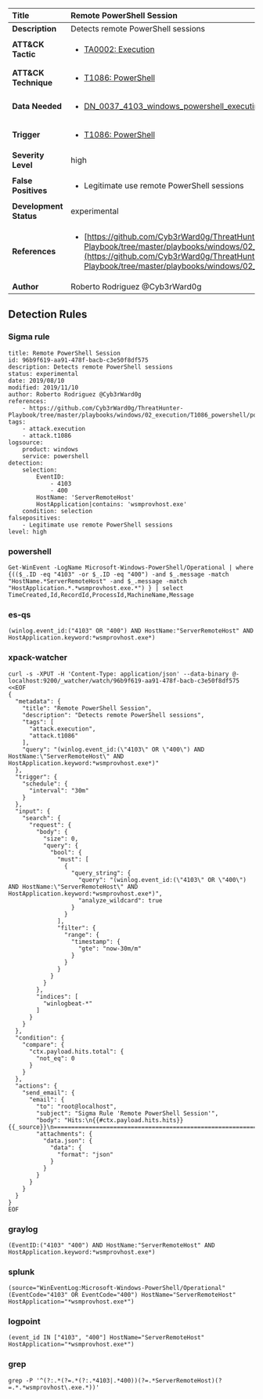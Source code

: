 | Title                    | Remote PowerShell Session       |
|:-------------------------|:------------------|
| **Description**          | Detects remote PowerShell sessions |
| **ATT&amp;CK Tactic**    |  <ul><li>[TA0002: Execution](https://attack.mitre.org/tactics/TA0002)</li></ul>  |
| **ATT&amp;CK Technique** | <ul><li>[T1086: PowerShell](https://attack.mitre.org/techniques/T1086)</li></ul>  |
| **Data Needed**          | <ul><li>[DN_0037_4103_windows_powershell_executing_pipeline](../Data_Needed/DN_0037_4103_windows_powershell_executing_pipeline.md)</li></ul>  |
| **Trigger**              | <ul><li>[T1086: PowerShell](../Triggers/T1086.md)</li></ul>  |
| **Severity Level**       | high |
| **False Positives**      | <ul><li>Legitimate use remote PowerShell sessions</li></ul>  |
| **Development Status**   | experimental |
| **References**           | <ul><li>[https://github.com/Cyb3rWard0g/ThreatHunter-Playbook/tree/master/playbooks/windows/02_execution/T1086_powershell/powershell_remote_session.md](https://github.com/Cyb3rWard0g/ThreatHunter-Playbook/tree/master/playbooks/windows/02_execution/T1086_powershell/powershell_remote_session.md)</li></ul>  |
| **Author**               | Roberto Rodriguez @Cyb3rWard0g |


## Detection Rules

### Sigma rule

```
title: Remote PowerShell Session
id: 96b9f619-aa91-478f-bacb-c3e50f8df575
description: Detects remote PowerShell sessions
status: experimental
date: 2019/08/10
modified: 2019/11/10
author: Roberto Rodriguez @Cyb3rWard0g
references:
    - https://github.com/Cyb3rWard0g/ThreatHunter-Playbook/tree/master/playbooks/windows/02_execution/T1086_powershell/powershell_remote_session.md
tags:
    - attack.execution
    - attack.t1086
logsource:
    product: windows
    service: powershell
detection:
    selection: 
        EventID:
            - 4103
            - 400
        HostName: 'ServerRemoteHost'
        HostApplication|contains: 'wsmprovhost.exe'
    condition: selection
falsepositives:
    - Legitimate use remote PowerShell sessions
level: high

```





### powershell
    
```
Get-WinEvent -LogName Microsoft-Windows-PowerShell/Operational | where {(($_.ID -eq "4103" -or $_.ID -eq "400") -and $_.message -match "HostName.*ServerRemoteHost" -and $_.message -match "HostApplication.*.*wsmprovhost.exe.*") } | select TimeCreated,Id,RecordId,ProcessId,MachineName,Message
```


### es-qs
    
```
(winlog.event_id:("4103" OR "400") AND HostName:"ServerRemoteHost" AND HostApplication.keyword:*wsmprovhost.exe*)
```


### xpack-watcher
    
```
curl -s -XPUT -H 'Content-Type: application/json' --data-binary @- localhost:9200/_watcher/watch/96b9f619-aa91-478f-bacb-c3e50f8df575 <<EOF
{
  "metadata": {
    "title": "Remote PowerShell Session",
    "description": "Detects remote PowerShell sessions",
    "tags": [
      "attack.execution",
      "attack.t1086"
    ],
    "query": "(winlog.event_id:(\"4103\" OR \"400\") AND HostName:\"ServerRemoteHost\" AND HostApplication.keyword:*wsmprovhost.exe*)"
  },
  "trigger": {
    "schedule": {
      "interval": "30m"
    }
  },
  "input": {
    "search": {
      "request": {
        "body": {
          "size": 0,
          "query": {
            "bool": {
              "must": [
                {
                  "query_string": {
                    "query": "(winlog.event_id:(\"4103\" OR \"400\") AND HostName:\"ServerRemoteHost\" AND HostApplication.keyword:*wsmprovhost.exe*)",
                    "analyze_wildcard": true
                  }
                }
              ],
              "filter": {
                "range": {
                  "timestamp": {
                    "gte": "now-30m/m"
                  }
                }
              }
            }
          }
        },
        "indices": [
          "winlogbeat-*"
        ]
      }
    }
  },
  "condition": {
    "compare": {
      "ctx.payload.hits.total": {
        "not_eq": 0
      }
    }
  },
  "actions": {
    "send_email": {
      "email": {
        "to": "root@localhost",
        "subject": "Sigma Rule 'Remote PowerShell Session'",
        "body": "Hits:\n{{#ctx.payload.hits.hits}}{{_source}}\n================================================================================\n{{/ctx.payload.hits.hits}}",
        "attachments": {
          "data.json": {
            "data": {
              "format": "json"
            }
          }
        }
      }
    }
  }
}
EOF

```


### graylog
    
```
(EventID:("4103" "400") AND HostName:"ServerRemoteHost" AND HostApplication.keyword:*wsmprovhost.exe*)
```


### splunk
    
```
(source="WinEventLog:Microsoft-Windows-PowerShell/Operational" (EventCode="4103" OR EventCode="400") HostName="ServerRemoteHost" HostApplication="*wsmprovhost.exe*")
```


### logpoint
    
```
(event_id IN ["4103", "400"] HostName="ServerRemoteHost" HostApplication="*wsmprovhost.exe*")
```


### grep
    
```
grep -P '^(?:.*(?=.*(?:.*4103|.*400))(?=.*ServerRemoteHost)(?=.*.*wsmprovhost\.exe.*))'
```



